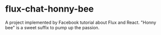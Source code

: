 # flux-chat-honny-bee
A project implemented by Facebook tutorial about Flux and React. "Honny bee" is a sweet suffix to pump up the passion.

